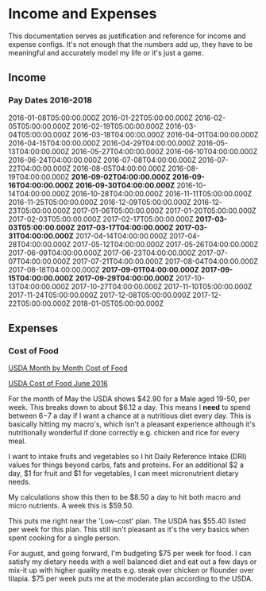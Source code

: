 # Income and Expenses

This documentation serves as justification and reference for income and expense configs. It's not enough that the numbers add up, they have to be meaningful and accurately model my life or it's just a game.

## Income

### Pay Dates 2016-2018
2016-01-08T05:00:00.000Z
2016-01-22T05:00:00.000Z
2016-02-05T05:00:00.000Z
2016-02-19T05:00:00.000Z
2016-03-04T05:00:00.000Z
2016-03-18T04:00:00.000Z
2016-04-01T04:00:00.000Z
2016-04-15T04:00:00.000Z
2016-04-29T04:00:00.000Z
2016-05-13T04:00:00.000Z
2016-05-27T04:00:00.000Z
2016-06-10T04:00:00.000Z
2016-06-24T04:00:00.000Z
2016-07-08T04:00:00.000Z
2016-07-22T04:00:00.000Z
2016-08-05T04:00:00.000Z
2016-08-19T04:00:00.000Z
**2016-09-02T04:00:00.000Z**
**2016-09-16T04:00:00.000Z**
**2016-09-30T04:00:00.000Z**
2016-10-14T04:00:00.000Z
2016-10-28T04:00:00.000Z
2016-11-11T05:00:00.000Z
2016-11-25T05:00:00.000Z
2016-12-09T05:00:00.000Z
2016-12-23T05:00:00.000Z
2017-01-06T05:00:00.000Z
2017-01-20T05:00:00.000Z
2017-02-03T05:00:00.000Z
2017-02-17T05:00:00.000Z
**2017-03-03T05:00:00.000Z**
**2017-03-17T04:00:00.000Z**
**2017-03-31T04:00:00.000Z**
2017-04-14T04:00:00.000Z
2017-04-28T04:00:00.000Z
2017-05-12T04:00:00.000Z
2017-05-26T04:00:00.000Z
2017-06-09T04:00:00.000Z
2017-06-23T04:00:00.000Z
2017-07-07T04:00:00.000Z
2017-07-21T04:00:00.000Z
2017-08-04T04:00:00.000Z
2017-08-18T04:00:00.000Z
**2017-09-01T04:00:00.000Z**
**2017-09-15T04:00:00.000Z**
**2017-09-29T04:00:00.000Z**
2017-10-13T04:00:00.000Z
2017-10-27T04:00:00.000Z
2017-11-10T05:00:00.000Z
2017-11-24T05:00:00.000Z
2017-12-08T05:00:00.000Z
2017-12-22T05:00:00.000Z
2018-01-05T05:00:00.000Z

## Expenses

### Cost of Food

[USDA Month by Month Cost of Food](http://www.cnpp.usda.gov/USDAFoodPlansCostofFood/reports)

[USDA Cost of Food June 2016](http://www.cnpp.usda.gov/sites/default/files/CostofFoodMay2016.pdf)

For the month of May the USDA shows $42.90 for a Male aged 19-50, per week. This breaks down to about $6.12 a day. This means I **need** to spend between $6-$7 a day if I want a chance at a nutritious diet every day. This is basically hitting my macro's, which isn't a pleasant experience although it's nutritionally wonderful if done correctly e.g. chicken and rice for every meal.

I want to intake fruits and vegetables so I hit Daily Reference Intake (DRI) values for things beyond carbs, fats and proteins. For an additional $2 a day, $1 for fruit and $1 for vegetables, I can meet micronutrient dietary needs.
 
 My calculations show this then to be $8.50 a day to hit both macro and micro nutrients. A week this is $59.50.

This puts me right near the 'Low-cost' plan. The USDA has $55.40 listed per week for this plan. This still isn't pleasant as it's the very basics when spent cooking for a single person.

For august, and going forward, I'm budgeting $75 per week for food. I can satisfy my dietary needs with a well balanced diet and eat out a few days or mix-it up with higher quality meats e.g. steak over chicken or flounder over tilapia. $75 per week puts me at the moderate plan according to the USDA.